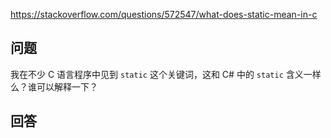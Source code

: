 <https://stackoverflow.com/questions/572547/what-does-static-mean-in-c>

## 问题

我在不少 C 语言程序中见到 `static` 这个关键词，这和 C# 中的 `static` 含义一样么？谁可以解释一下？

## 回答

